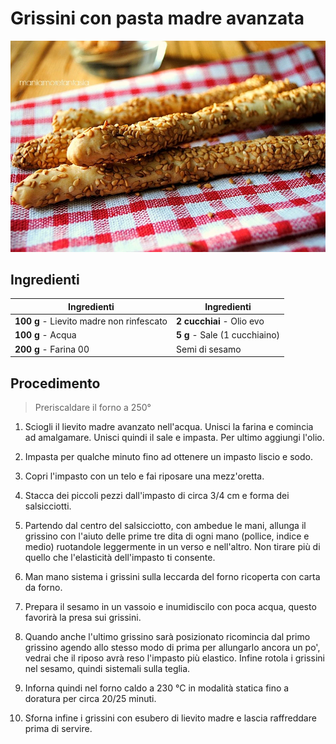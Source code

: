 # Grissini con pasta madre avanzata

![](img/Grissini-con-pasta-madre-avanzata.webp)

## Ingredienti

| Ingredienti                  | Ingredienti             |
| ---------------------------- | ----------------------- |
| **100 g** - Lievito madre non rinfescato  | **2 cucchiai** - Olio evo |
| **100 g** - Acqua | **5 g** - Sale (1 cucchiaino) |
| **200 g** - Farina 00 | Semi di sesamo |

## Procedimento

> Preriscaldare il forno a 250°

1. Sciogli il lievito madre avanzato nell'acqua. Unisci la farina e comincia ad amalgamare. Unisci quindi il sale e impasta. Per ultimo aggiungi l'olio.

1. Impasta per qualche minuto fino ad ottenere un impasto liscio e sodo.

1. Copri l'impasto con un telo e fai riposare una mezz'oretta.

1. Stacca dei piccoli pezzi dall'impasto di circa 3/4 cm e forma dei salsicciotti.

1. Partendo dal centro del salsicciotto, con ambedue le mani, allunga il grissino con l'aiuto delle prime tre dita di ogni mano (pollice, indice e medio) ruotandole leggermente in un verso e nell'altro. Non tirare più di quello che l'elasticità dell'impasto ti consente.

1. Man mano sistema i grissini sulla leccarda del forno ricoperta con carta da forno.

1. Prepara il sesamo in un vassoio e inumidiscilo con poca acqua, questo favorirà la presa sui grissini.

1. Quando anche l'ultimo grissino sarà posizionato ricomincia dal primo grissino agendo allo stesso modo di prima per allungarlo ancora un po', vedrai che il riposo avrà reso l'impasto più elastico. Infine rotola i grissini nel sesamo, quindi sistemali sulla teglia.

1. Inforna quindi nel forno caldo a 230 °C in modalità statica fino a doratura per circa 20/25 minuti.

1. Sforna infine i grissini con esubero di lievito madre e lascia raffreddare prima di servire. 
